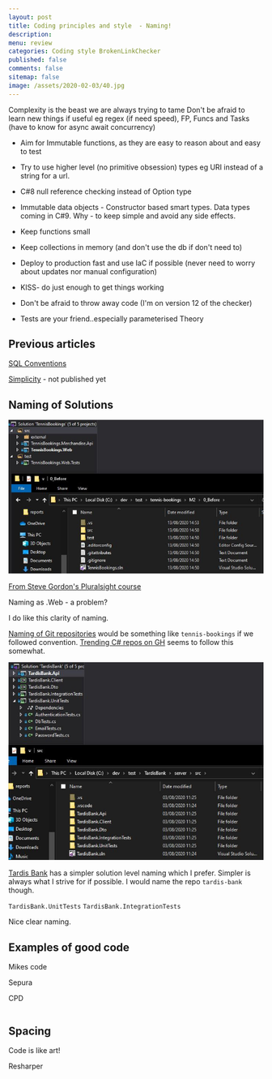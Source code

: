 ```yaml
---
layout: post
title: Coding principles and style  - Naming!
description: 
menu: review
categories: Coding style BrokenLinkChecker
published: false 
comments: false     
sitemap: false
image: /assets/2020-02-03/40.jpg
---
```


<!-- ![alt text](/assets/2020-02-03/41.jpg "Choosing an image"){:width="600px"} -->

Complexity is the beast we are always trying to tame
Don't be afraid to learn new things if useful eg regex (if need speed), FP, Funcs and Tasks (have to know for async await concurrency)

- Aim for Immutable functions, as they are easy to reason about and easy to test
- Try to use higher level (no primitive obsession) types eg URI instead of a string for a url.

- C#8 null reference checking instead of Option type

- Immutable data objects - Constructor based smart types. Data types coming in C#9.  Why - to keep simple and avoid any side effects.

- Keep functions small
- Keep collections in memory (and don't use the db if don't need to)

- Deploy to production fast and use IaC if possible (never need to worry about updates nor manual configuration)

- KISS- do just enough to get things working
- Don't be afraid to throw away code (I'm on version 12 of the checker)

- Tests are your friend..especially parameterised Theory

## Previous articles

[SQL Conventions](/2016/10/19/ASP.NET-MVC-Sort-Filter,-Page-using-SQL)

[Simplicity](/2019/05/30/Simplicity) - not published yet

## Naming of Solutions

<!-- ![alt text](/assets/2020-08-17/solution-naming.jpg "Naming a solution"){:width="600px"} -->
![alt text](/assets/2020-08-17/solution-naming.jpg "Naming a solution")

[From Steve Gordon's Pluralsight course](https://app.pluralsight.com/library/courses/integration-testing-asp-dot-net-core-applications-best-practices/table-of-contents)

Naming as .Web - a problem?

I do like this clarity of naming.

[Naming of Git repositories](https://stackoverflow.com/questions/11947587/is-there-a-naming-convention-for-git-repositories) would be something like `tennis-bookings` if we followed convention. [Trending C# repos on GH](https://github.com/trending/c%23?since=monthly) seems to follow this somewhat.

![alt text](/assets/2020-08-17/solution-naming-tardis.jpg "Naming a solution")

[Tardis Bank](https://github.com/TardisBank/TardisBank) has a simpler solution level naming which I prefer. Simpler is always what I strive for if possible. I would name the repo `tardis-bank` though.


`TardisBank.UnitTests`
`TardisBank.IntegrationTests`

Nice clear naming.



## Examples of good code

Mikes code

Sepura

CPD

```cs


```


## Spacing

Code is like art!

Resharper

